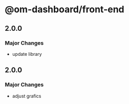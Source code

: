 # @om-dashboard/front-end

## 2.0.0

### Major Changes

- update library

## 2.0.0

### Major Changes

- adjust grafics
